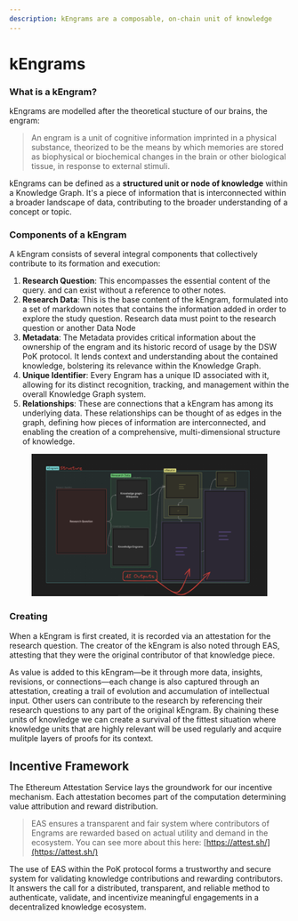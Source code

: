 ```yaml
---
description: kEngrams are a composable, on-chain unit of knowledge
---
```


# kEngrams

### **What is a kEngram?**

kEngrams are modelled after the theoretical stucture of our brains, the engram:

> An engram is a unit of cognitive information imprinted in a physical substance, theorized to be the means by which memories are stored as biophysical or biochemical changes in the brain or other biological tissue, in response to external stimuli.&#x20;

kEngrams can be defined as a **structured unit or node of knowledge** within a Knowledge Graph. It's a piece of information that is interconnected within a broader landscape of data, contributing to the broader understanding of a concept or topic.&#x20;

### Components of a kEngram&#x20;

A kEngram consists of several integral components that collectively contribute to its formation and execution:

1. **Research Question**: This encompasses the essential content of the query. and can exist without a reference to other notes.
2. **Research Data**: This is the base content of the kEngram, formulated into a set of markdown notes that contains the information added in order to explore the study question. Research data must point to the research question or another Data Node
3. **Metadata**: The Metadata provides critical information about the ownership of the engram and its historic record of usage by the DSW PoK protocol. It lends context and understanding about the contained knowledge, bolstering its relevance within the Knowledge Graph.
4. **Unique Identifier**: Every Engram has a unique ID associated with it, allowing for its distinct recognition, tracking, and management within the overall Knowledge Graph system.
5. **Relationships**: These are connections that a kEngram has among its underlying data. These relationships can be thought of as edges in the graph, defining how pieces of information are interconnected, and enabling the creation of a comprehensive, multi-dimensional structure of knowledge.

<figure><img src="../../../../.gitbook/assets/CleanShot 2023-12-17 at 21.22.49@2x.png" alt=""><figcaption></figcaption></figure>

### Creating&#x20;

When a kEngram is first created, it is recorded via an attestation for the research question. The creator of the kEngram is also noted through EAS, attesting that they were the original contributor of that knowledge piece.&#x20;

As value is added to this kEngram—be it through more data, insights, revisions, or connections—each change is also captured through an attestation, creating a trail of evolution and accumulation of intellectual input. Other users can contribute to the research by referencing their research questions to any part of the original kEngram. By chaining these units of knowledge we can create a survival of the fittest situation where knowledge units that are highly relevant will be used regularly and acquire mulitple layers of proofs for its context.&#x20;

## Incentive Framework

The Ethereum Attestation Service lays the groundwork for our incentive mechanism. Each attestation becomes part of the computation determining value attribution and reward distribution.

> EAS ensures a transparent and fair system where contributors of Engrams are rewarded based on actual utility and demand in the ecosystem. You can see more about this here: [https://attest.sh/](https://attest.sh/)

The use of EAS within the PoK protocol forms a trustworthy and secure system for validating knowledge contributions and rewarding contributors. It answers the call for a distributed, transparent, and reliable method to authenticate, validate, and incentivize meaningful engagements in a decentralized knowledge ecosystem.
